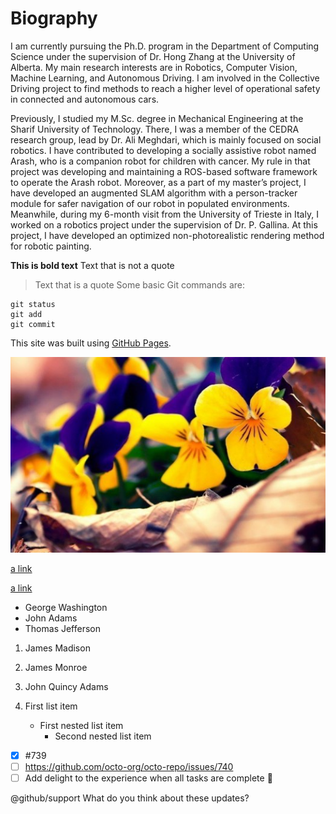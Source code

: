 # Biography

I am currently pursuing the Ph.D. program in the Department of Computing Science under the supervision of Dr. Hong Zhang at the University of Alberta.
My main research interests are in Robotics, Computer Vision, Machine Learning, and Autonomous Driving.
I am involved in the Collective Driving project to find methods to reach a higher level of operational safety in connected and autonomous cars.

Previously, I studied my M.Sc. degree in Mechanical Engineering at the Sharif University of Technology. There, I was a member of the CEDRA research group, lead by Dr. Ali Meghdari, which is mainly focused on social robotics. 
I have contributed to developing a socially assistive robot named Arash, who is a companion robot for children with cancer. 
My rule in that project was developing and maintaining a ROS-based software framework to operate the Arash robot. 
Moreover, as a part of my master’s project, I have developed an augmented SLAM algorithm with a person-tracker module for safer navigation of our robot in populated environments. 
Meanwhile, during my 6-month visit from the University of Trieste in Italy, I worked on a robotics project under the supervision of Dr. P. Gallina. At this project, I have developed an optimized non-photorealistic rendering method for robotic painting.
    
    
**This is bold text**
Text that is not a quote

> Text that is a quote
Some basic Git commands are:
```
git status
git add
git commit
```
This site was built using [GitHub Pages](https://pages.github.com/).

![This is an image](/asset/tempforgithub.jpg)


[a link](/asset/tempforgithub.pdf)

[a link](/asset/tempforgithub.docx)

- George Washington
- John Adams
- Thomas Jefferson

1. James Madison
2. James Monroe
3. John Quincy Adams

1. First list item
   - First nested list item
     - Second nested list item


- [x] #739
- [ ] https://github.com/octo-org/octo-repo/issues/740
- [ ] Add delight to the experience when all tasks are complete :tada:

@github/support What do you think about these updates?
